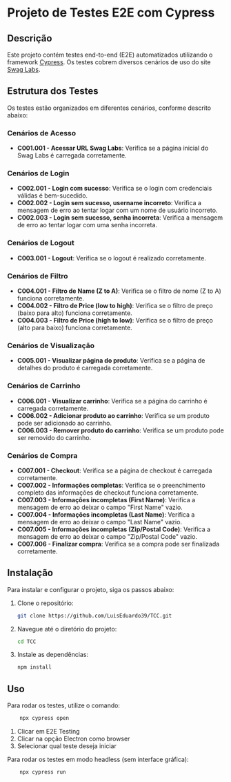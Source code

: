 # Projeto de Testes E2E com Cypress

## Descrição
Este projeto contém testes end-to-end (E2E) automatizados utilizando o framework [Cypress](https://www.cypress.io/). Os testes cobrem diversos cenários de uso do site [Swag Labs](https://www.saucedemo.com/).

## Estrutura dos Testes
Os testes estão organizados em diferentes cenários, conforme descrito abaixo:

### Cenários de Acesso
- **C001.001 - Acessar URL Swag Labs**: Verifica se a página inicial do Swag Labs é carregada corretamente.

### Cenários de Login
- **C002.001 - Login com sucesso**: Verifica se o login com credenciais válidas é bem-sucedido.
- **C002.002 - Login sem sucesso, username incorreto**: Verifica a mensagem de erro ao tentar logar com um nome de usuário incorreto.
- **C002.003 - Login sem sucesso, senha incorreta**: Verifica a mensagem de erro ao tentar logar com uma senha incorreta.

### Cenários de Logout
- **C003.001 - Logout**: Verifica se o logout é realizado corretamente.

### Cenários de Filtro
- **C004.001 - Filtro de Name (Z to A)**: Verifica se o filtro de nome (Z to A) funciona corretamente.
- **C004.002 - Filtro de Price (low to high)**: Verifica se o filtro de preço (baixo para alto) funciona corretamente.
- **C004.003 - Filtro de Price (high to low)**: Verifica se o filtro de preço (alto para baixo) funciona corretamente.

### Cenários de Visualização
- **C005.001 - Visualizar página do produto**: Verifica se a página de detalhes do produto é carregada corretamente.

### Cenários de Carrinho
- **C006.001 - Visualizar carrinho**: Verifica se a página do carrinho é carregada corretamente.
- **C006.002 - Adicionar produto ao carrinho**: Verifica se um produto pode ser adicionado ao carrinho.
- **C006.003 - Remover produto do carrinho**: Verifica se um produto pode ser removido do carrinho.

### Cenários de Compra
- **C007.001 - Checkout**: Verifica se a página de checkout é carregada corretamente.
- **C007.002 - Informações completas**: Verifica se o preenchimento completo das informações de checkout funciona corretamente.
- **C007.003 - Informações incompletas (First Name)**: Verifica a mensagem de erro ao deixar o campo "First Name" vazio.
- **C007.004 - Informações incompletas (Last Name)**: Verifica a mensagem de erro ao deixar o campo "Last Name" vazio.
- **C007.005 - Informações incompletas (Zip/Postal Code)**: Verifica a mensagem de erro ao deixar o campo "Zip/Postal Code" vazio.
- **C007.006 - Finalizar compra**: Verifica se a compra pode ser finalizada corretamente.

## Instalação
Para instalar e configurar o projeto, siga os passos abaixo:

1. Clone o repositório:
    ```sh
    git clone https://github.com/LuisEduardo39/TCC.git
    ```
2. Navegue até o diretório do projeto:
    ```sh
    cd TCC
    ```
3. Instale as dependências:
    ```sh
    npm install
    ```

## Uso
Para rodar os testes, utilize o comando:
```sh
    npx cypress open
```
1. Clicar em E2E Testing
2. Clicar na opção Electron como browser
3. Selecionar qual teste deseja iniciar

Para rodar os testes em modo headless (sem interface gráfica):
```sh
    npx cypress run
```
